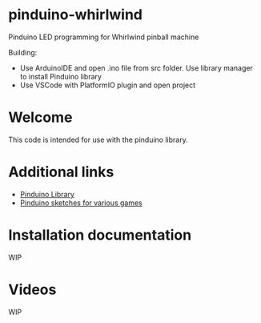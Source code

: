 # pinduino-whirlwind
Pinduino LED programming for Whirlwind pinball machine

Building:
* Use ArduinoIDE and open .ino file from src folder. Use library manager to install Pinduino library
* Use VSCode with PlatformIO plugin and open project

# Welcome
This code is intended for use with the pinduino library.

# Additional links
* [Pinduino Library](https://github.com/elyons/pinduino)
* [Pinduino sketches for various games](https://github.com/elyons/professor_pinball_pinduino_sketches)

# Installation documentation
WIP

# Videos
WIP
